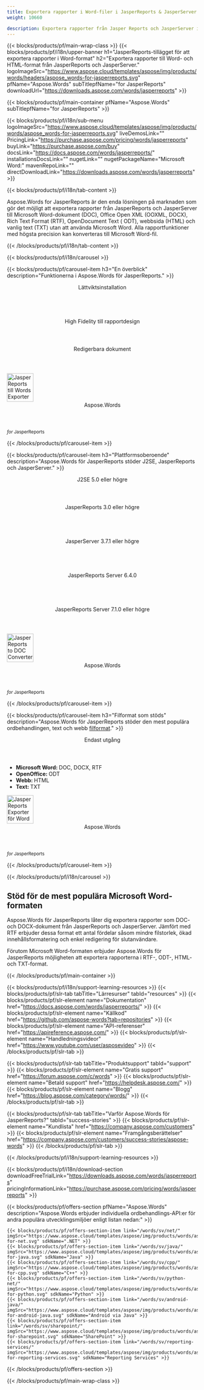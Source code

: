 ```yaml
---
title: Exportera rapporter i Word-filer i JasperReports & JasperServer 
weight: 10660

description: Exportera rapporter från Jasper Reports och JasperServer i Word DOC Office Open XML OOXML DOCX RTF ODT HTML MHTML och TXT-format
---
```


{{< blocks/products/pf/main-wrap-class >}}
{{< blocks/products/pf/i18n/upper-banner h1="JasperReports-tillägget för att exportera rapporter i Word-format" h2="Exportera rapporter till Word- och HTML-format från JasperReports och JasperServer." logoImageSrc="https://www.aspose.cloud/templates/aspose/img/products/words/headers/aspose_words-for-jasperreports.svg" pfName="Aspose.Words" subTitlepfName="for JasperReports" downloadUrl="https://downloads.aspose.com/words/jasperreports" >}}

{{< blocks/products/pf/main-container pfName="Aspose.Words" subTitlepfName="for JasperReports" >}}

{{< blocks/products/pf/i18n/sub-menu logoImageSrc="https://www.aspose.cloud/templates/aspose/img/products/words/aspose_words-for-jasperreports.svg" liveDemosLink="" PricingLink="https://purchase.aspose.com/pricing/words/jasperreports" buyLink="https://purchase.aspose.com/buy" docsLink="https://docs.aspose.com/words/jasperreports/" installationsDocsLink="" nugetLink="" nugetPackageName="Microsoft Word:" mavenRepoLink="" directDownloadLink="https://downloads.aspose.com/words/jasperreports" >}}

{{< blocks/products/pf/i18n/tab-content >}}
<p>
 Aspose.Words for JasperReports är den enda lösningen på marknaden som gör det möjligt att exportera rapporter från JasperReports och JasperServer till Microsoft Word-dokument (DOC), Office Open XML (OOXML, DOCX), Rich Text Format (RTF), OpenDocument Text ( ODT), webbsida (HTML) och vanlig text (TXT) utan att använda Microsoft Word. Alla rapportfunktioner med högsta precision kan konverteras till Microsoft Word-fil.
</p>

{{< /blocks/products/pf/i18n/tab-content >}}

<!--Diagrams Start-->
{{< blocks/products/pf/i18n/carousel >}}

{{< blocks/products/pf/carousel-item h3="En överblick" description="Funktionerna i Aspose.Words för JasperReports." >}}
<div class="diagram1 d1-jasper">
 <div class="d1-row">
  <div class="d1-col d1-left">
   <header>
    <i class="fa fa-cog">
    </i>
    Lättviktsinstallation
   </header>
   <br/>
   <header>
    <i class="fa fa-table">
    </i>
    High Fidelity till rapportdesign
   </header>
  </div>
  <!--/left-->
  <div class="d1-col d1-right">
   <header>
    <i class="fa fa-pencil-square-o">
    </i>
    Redigerbara dokument
   </header>
  </div>
  <!--/right-->
 </div>
 <!--/row-->
 <div class="d1-logo">
  <img width="70" height="75" alt="JasperReports till Words Exporter" class="lazyloaded" src="https://www.aspose.cloud/templates/aspose/img/products/words/aspose_words-for-jasperreports.svg"/>
  <header>
   Aspose.Words
  </header>
  <footer>
   <small>
    <em>
     for
    </em>
    JasperReports
   </small>
  </footer>
 </div>
 <!--/logo-->
</div>

{{< /blocks/products/pf/carousel-item >}}

{{< blocks/products/pf/carousel-item h3="Plattformsoberoende" description="Aspose.Words för JasperReports stöder J2SE, JasperReports och JasperServer." >}}
<div class="diagram1 d1-jasper">
 <div class="d1-row">
  <div class="d1-col d1-left">
   <header style="padding-left: 0px;">
    <i class="fa fa-cubes">
    </i>
    J2SE 5.0 eller högre
   </header>
  </div>
  <!--/left-->
  <div class="d1-col d1-right">
   <header style="padding-left: 0px;">
    <i class="fa fa-cubes">
    </i>
    JasperReports 3.0 eller högre
   </header>
   <br/>
   <header style="padding-left: 0px;">
    <i class="fa fa-cubes">
    </i>
    JasperServer 3.7.1 eller högre
   </header>
   <br/>
   <header style="padding-left: 0px;">
    <i class="fa fa-cubes">
    </i>
    JasperReports Server 6.4.0
   </header>
   <br/>
   <header style="padding-left: 0px;">
    <i class="fa fa-cubes">
    </i>
    JasperReports Server 7.1.0 eller högre
   </header>
  </div>
  <!--/right-->
 </div>
 <!--/row-->
 <div class="d1-logo">
  <img width="70" height="75" alt="JasperReports to DOC Converter" class="lazyloaded" src="https://www.aspose.cloud/templates/aspose/img/products/words/aspose_words-for-jasperreports.svg"/>
  <header>
   Aspose.Words
  </header>
  <footer>
   <small>
    <em>
     for
    </em>
    JasperReports
   </small>
  </footer>
 </div>
 <!--/logo-->
</div>

{{< /blocks/products/pf/carousel-item >}}

{{< blocks/products/pf/carousel-item h3="Filformat som stöds" description="Aspose.Words för JasperReports stöder den mest populära ordbehandlingen, text och webb [filformat](https://docs.aspose.com/words/jasperreports/supported-document-formats/)." >}}
<div class="diagram1 d2 d1-jasper">
 <div class="d1-row">
  <div class="d1-col d1-left">
  </div>
  <!--/left-->
  <div class="d1-col d1-right">
   <header>
    <i class="fa fa-mail-forward">
    </i>
    Endast utgång
   </header>
   <ul>
    <li>
     <b>
      Microsoft Word:
     </b>
     DOC, DOCX, RTF
    </li>
    <li>
     <b>
      OpenOffice:
     </b>
     ODT
    </li>
    <li>
     <b>
      Webb:
     </b>
     HTML
    </li>
    <li>
     <b>
      Text:
     </b>
     TXT
    </li>
   </ul>
  </div>
  <!--/right-->
 </div>
 <!--/row-->
 <div class="d1-logo">
  <img width="70" height="75" alt="JasperReports Exporter för Word" class="lazyloaded" src="https://www.aspose.cloud/templates/aspose/img/products/words/aspose_words-for-jasperreports.svg"/>
  <header>
   Aspose.Words
  </header>
  <footer>
   <small>
    <em>
     for
    </em>
    JasperReports
   </small>
  </footer>
 </div>
 <!--/logo-->
</div>

{{< /blocks/products/pf/carousel-item >}}

{{< /blocks/products/pf/i18n/carousel >}}
<!--Diagrams End-->

<!--Feature-section Start-->
<div class="container-fluid features-section bg-gray singleproduct">
 <a class="anchor" id="features" name="features">
 </a>
 <div class="row">
  <div class="container">
   <div class="col-lg-12">
    <h2 class="h2title">
     Stöd för de mest populära Microsoft Word-formaten
    </h2>
    <p>
     Aspose.Words för JasperReports låter dig exportera rapporter som DOC- och DOCX-dokument från JasperReports och JasperServer. Jämfört med RTF erbjuder dessa format ett antal fördelar såsom mindre filstorlek, ökad innehållsformatering och enkel redigering för slutanvändare.
    </p>
    <p>
     Förutom Microsoft Word-formaten erbjuder Aspose.Words för JasperReports möjligheten att exportera rapporterna i RTF-, ODT-, HTML- och TXT-format.
    </p>
   </div>
   <!--

<div class="col-lg-12">

<h2 class="h2title">Easy & Lättviktsinstallation</h2>
<p>Aspose.Words for JasperReports is written purely in Java and is provided as a single JAR file that can easily be deployed on machines running JasperReports or JasperServer. To install Aspose.Words for JasperReports - simply copy the JAR file to the correct folder. In order to integrate with JasperServer, you additional need to edit a JasperServer configuration file.</p>
</div>

-->
   <div class="col-lg-12">
    <h2 class="h2title">
     High Fidelity, identisk med rapportdesign
    </h2>
    <p>
     Aspose.Words för JasperReports exporterar rapporterna till Microsoft Word-dokument på ett sådant sätt att resultatet ser identiskt ut med den ursprungliga rapportdesignen som produceras av den inbyggda JasperReports rapportdesignern. Alla rapportfunktioner konverteras till högsta grad av precision för att få Microsoft Word-dokument att se så nära originaldesignen som möjligt.
    </p>
   </div>
   <div class="col-lg-12">
    <h2 class="h2title">
     Editable Word Documents
    </h2>
    <p>
     Aspose.Words för JasperReports exporterar flödeslayoutdokument. Detta innebär att dokument består av "
     <strong>
      vanligt
     </strong>
     " stycken, tabeller och bilder som är lätta att ytterligare redigera i Microsoft Word, om det behövs. Den inbyggda JasperReports RTF-exportören producerar dokument som består av placerade textramar, vilket gör redigering av slutanvändare till en mindre intuitiv uppgift.
    </p>
   </div>
   <div class="col-lg-12">
    <h2 class="h2title">
     Microsoft Word Automation - behövs inte
    </h2>
    <p>
     Aspose.Words för JasperReports är byggd med hanterad kod som aldrig behöver installera Microsoft Word på maskinen för att fungera med Word-dokumentformat. Det är ett perfekt Microsoft Word-automatiseringsalternativ när det gäller funktioner som stöds, säkerhet, stabilitet, skalbarhet, hastighet och pris.
    </p>
   </div>
  </div>
 </div>
</div>
<!--Feature-section End-->

{{< /blocks/products/pf/main-container >}}


{{< blocks/products/pf/i18n/support-learning-resources >}}
{{< blocks/products/pf/slr-tab tabTitle="Lärresurser" tabId="resources" >}}
{{< blocks/products/pf/slr-element name="Dokumentation" href="https://docs.aspose.com/words/jasperreports/" >}}
{{< blocks/products/pf/slr-element name="Källkod" href="https://github.com/aspose-words?tab=repositories" >}}
{{< blocks/products/pf/slr-element name="API-referenser" href="https://apireference.aspose.com/" >}}
{{< blocks/products/pf/slr-element name="Handledningsvideor" href="https://www.youtube.com/user/asposevideo" >}}
{{< /blocks/products/pf/slr-tab >}}

{{< blocks/products/pf/slr-tab tabTitle="Produktsupport" tabId="support" >}}
{{< blocks/products/pf/slr-element name="Gratis support" href="https://forum.aspose.com/c/words" >}}
{{< blocks/products/pf/slr-element name="Betald support" href="https://helpdesk.aspose.com/" >}}
{{< blocks/products/pf/slr-element name="Blogg" href="https://blog.aspose.com/category/words/" >}}
{{< /blocks/products/pf/slr-tab >}}

{{< blocks/products/pf/slr-tab tabTitle="Varför Aspose.Words för JasperReports?" tabId="success-stories" >}}
{{< blocks/products/pf/slr-element name="Kundlista" href="https://company.aspose.com/customers" >}}
{{< blocks/products/pf/slr-element name="Framgångsberättelser" href="https://company.aspose.com/customers/success-stories/aspose-words" >}}
{{< /blocks/products/pf/slr-tab >}}

{{< /blocks/products/pf/i18n/support-learning-resources >}}

{{< blocks/products/pf/i18n/download-section downloadFreeTrialLink="https://downloads.aspose.com/words/jasperreports" pricingInformationLink="https://purchase.aspose.com/pricing/words/jasperreports" >}}

{{< blocks/products/pf/offers-section pfName="Aspose.Words" description="Aspose.Words erbjuder individuella ordbehandlings-API:er för andra populära utvecklingsmiljöer enligt listan nedan:" >}}

    {{< blocks/products/pf/offers-section-item link="/words/sv/net/" imgSrc="https://www.aspose.cloud/templates/aspose/img/products/words/aspose_words-for-net.svg" sdkName=".NET" >}}
    {{< blocks/products/pf/offers-section-item link="/words/sv/java/" imgSrc="https://www.aspose.cloud/templates/aspose/img/products/words/aspose_words-for-java.svg" sdkName="Java" >}}
    {{< blocks/products/pf/offers-section-item link="/words/sv/cpp/" imgSrc="https://www.aspose.cloud/templates/aspose/img/products/words/aspose_words-for-cpp.svg" sdkName="C++" >}}
    {{< blocks/products/pf/offers-section-item link="/words/sv/python-net/" imgSrc="https://www.aspose.cloud/templates/aspose/img/products/words/aspose_words-for-python.svg" sdkName="Python" >}}
    {{< blocks/products/pf/offers-section-item link="/words/sv/android-java/" imgSrc="https://www.aspose.cloud/templates/aspose/img/products/words/aspose_words-for-android-java.svg" sdkName="Android via Java" >}}
    {{< blocks/products/pf/offers-section-item link="/words/sv/sharepoint/" imgSrc="https://www.aspose.cloud/templates/aspose/img/products/words/aspose_words-for-sharepoint.svg" sdkName="SharePoint" >}}
    {{< blocks/products/pf/offers-section-item link="/words/sv/reporting-services/" imgSrc="https://www.aspose.cloud/templates/aspose/img/products/words/aspose_words-for-reporting-services.svg" sdkName="Reporting Services" >}}

{{< /blocks/products/pf/offers-section >}}

{{< /blocks/products/pf/main-wrap-class >}}